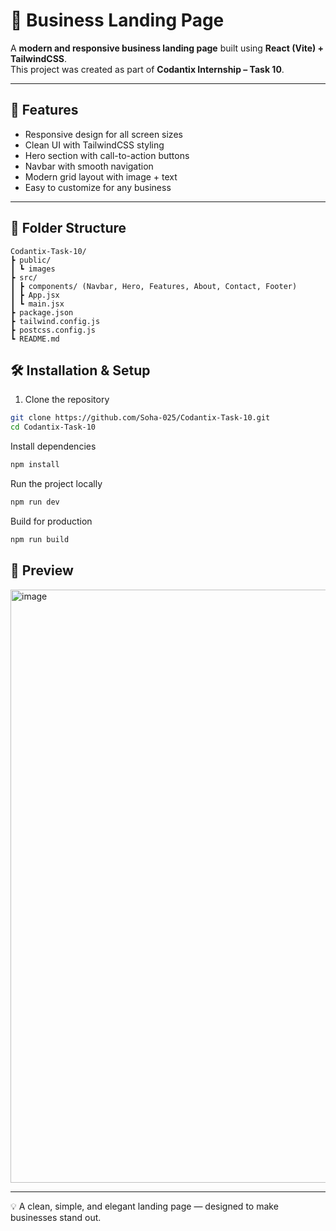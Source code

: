 # 🚀 Business Landing Page  

A **modern and responsive business landing page** built using **React (Vite) + TailwindCSS**.  
This project was created as part of **Codantix Internship – Task 10**.  

---

## 📌 Features  
- Responsive design for all screen sizes  
- Clean UI with TailwindCSS styling  
- Hero section with call-to-action buttons  
- Navbar with smooth navigation  
- Modern grid layout with image + text  
- Easy to customize for any business  

---

## 📂 Folder Structure  
```
Codantix-Task-10/
┣ public/
┃ ┗ images
┣ src/
┃ ┣ components/ (Navbar, Hero, Features, About, Contact, Footer)
┃ ┣ App.jsx
┃ ┗ main.jsx
┣ package.json
┣ tailwind.config.js
┣ postcss.config.js
┗ README.md
```

## 🛠️ Installation & Setup  

1. Clone the repository  
```bash
git clone https://github.com/Soha-025/Codantix-Task-10.git
cd Codantix-Task-10
```
Install dependencies
```bash
npm install
```

Run the project locally
```bash
npm run dev
```

Build for production
```bash
npm run build
```
## 📸 Preview
<img width="1891" height="949" alt="image" src="https://github.com/user-attachments/assets/ce9a5023-57ef-4e98-b248-70102f7b4134" />

---

💡 A clean, simple, and elegant landing page — designed to make businesses stand out.

